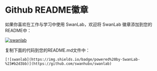 # Github README徽章

如果你喜欢在工作与学习中使用 SwanLab，欢迎将 SwanLab 徽章添加到您的README中：

[![swanlab](https://img.shields.io/badge/powered%20by-SwanLab-%23#b2d3bb)](https://github.com/swanhubx/swanlab)

复制下面的代码到您的README.md文件中：

```
[![swanlab](https://img.shields.io/badge/powered%20by-SwanLab-%23#b2d3bb)](https://github.com/swanhubx/swanlab)
```